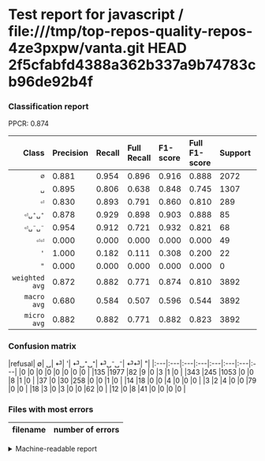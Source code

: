 # Test report for javascript / file:///tmp/top-repos-quality-repos-4ze3pxpw/vanta.git HEAD 2f5cfabfd4388a362b337a9b74783cb96de92b4f

### Classification report

PPCR: 0.874

| Class | Precision | Recall | Full Recall | F1-score | Full F1-score | Support | Full Support | PPCR |
|------:|:----------|:-------|:------------|:---------|:---------|:--------|:-------------|:-----|
| `∅` | 0.881| 0.954| 0.896| 0.916| 0.888| 2072| 2207| 0.939 |
| `␣` | 0.895| 0.806| 0.638| 0.848| 0.745| 1307| 1650| 0.792 |
| `⏎` | 0.830| 0.893| 0.791| 0.860| 0.810| 289| 326| 0.887 |
| `⏎␣⁺␣⁺` | 0.878| 0.929| 0.898| 0.903| 0.888| 85| 88| 0.966 |
| `⏎␣⁻␣⁻` | 0.954| 0.912| 0.721| 0.932| 0.821| 68| 86| 0.791 |
| `⏎⏎` | 0.000| 0.000| 0.000| 0.000| 0.000| 49| 61| 0.803 |
| `'` | 1.000| 0.182| 0.111| 0.308| 0.200| 22| 36| 0.611 |
| `"` | 0.000| 0.000| 0.000| 0.000| 0.000| 0| 0| 0.000 |
| `weighted avg` | 0.872| 0.882| 0.771| 0.874| 0.810| 3892| 4454| 0.874 |
| `macro avg` | 0.680| 0.584| 0.507| 0.596| 0.544| 3892| 4454| 0.874 |
| `micro avg` | 0.882| 0.882| 0.771| 0.882| 0.823| 3892| 4454| 0.874 |

### Confusion matrix

|refusal|  ∅| ␣| ⏎| '| ⏎␣⁺␣⁺| ⏎␣⁻␣⁻| ⏎⏎| "| 
|:---|:---|:---|:---|:---|:---|:---|:---|
|0 |0 |0 |0 |0 |0 |0 |0 |
|135 |1977 |82 |9 |0 |3 |1 |0 |
|343 |245 |1053 |0 |0 |8 |1 |0 |
|37 |0 |30 |258 |0 |0 |1 |0 |
|14 |18 |0 |0 |4 |0 |0 |0 |
|3 |2 |4 |0 |0 |79 |0 |0 |
|18 |3 |0 |3 |0 |0 |62 |0 |
|12 |0 |8 |41 |0 |0 |0 |0 |

### Files with most errors

| filename | number of errors|
|:----:|:-----|

<details>
    <summary>Machine-readable report</summary>
```json
{
  "cl_report": {"\"": {"f1-score": 0.0, "precision": 0.0, "recall": 0.0, "support": 0}, "\u0027": {"f1-score": 0.3076923076923077, "precision": 1.0, "recall": 0.18181818181818182, "support": 22}, "macro avg": {"f1-score": 0.5958275242026989, "precision": 0.6795596177346226, "recall": 0.5844425770668595, "support": 3892}, "micro avg": {"f1-score": 0.882065775950668, "precision": 0.882065775950668, "recall": 0.882065775950668, "support": 3892}, "weighted avg": {"f1-score": 0.8739292737903946, "precision": 0.8723479251422505, "recall": 0.882065775950668, "support": 3892}, "\u2205": {"f1-score": 0.9159138290479499, "precision": 0.8806236080178174, "recall": 0.9541505791505791, "support": 2072}, "\u23ce": {"f1-score": 0.86, "precision": 0.8295819935691319, "recall": 0.8927335640138409, "support": 289}, "\u23ce\u23ce": {"f1-score": 0.0, "precision": 0.0, "recall": 0.0, "support": 49}, "\u23ce\u2423\u207a\u2423\u207a": {"f1-score": 0.9028571428571429, "precision": 0.8777777777777778, "recall": 0.9294117647058824, "support": 85}, "\u23ce\u2423\u207b\u2423\u207b": {"f1-score": 0.9323308270676691, "precision": 0.9538461538461539, "recall": 0.9117647058823529, "support": 68}, "\u2423": {"f1-score": 0.8478260869565217, "precision": 0.8946474086661003, "recall": 0.8056618209640398, "support": 1307}},
  "cl_report_full": {"\"": {"f1-score": 0.0, "precision": 0.0, "recall": 0.0, "support": 0}, "\u0027": {"f1-score": 0.19999999999999998, "precision": 1.0, "recall": 0.1111111111111111, "support": 36}, "macro avg": {"f1-score": 0.5439973850924489, "precision": 0.6795596177346226, "recall": 0.506893451568506, "support": 4454}, "micro avg": {"f1-score": 0.8226695422957104, "precision": 0.882065775950668, "recall": 0.7707678491243826, "support": 4454}, "weighted avg": {"f1-score": 0.8103543883317735, "precision": 0.8723447397335292, "recall": 0.7707678491243826, "support": 4454}, "\u2205": {"f1-score": 0.8881401617250673, "precision": 0.8806236080178174, "recall": 0.8957861350249207, "support": 2207}, "\u23ce": {"f1-score": 0.8100470957613816, "precision": 0.8295819935691319, "recall": 0.7914110429447853, "support": 326}, "\u23ce\u23ce": {"f1-score": 0.0, "precision": 0.0, "recall": 0.0, "support": 61}, "\u23ce\u2423\u207a\u2423\u207a": {"f1-score": 0.8876404494382022, "precision": 0.8777777777777778, "recall": 0.8977272727272727, "support": 88}, "\u23ce\u2423\u207b\u2423\u207b": {"f1-score": 0.8211920529801324, "precision": 0.9538461538461539, "recall": 0.7209302325581395, "support": 86}, "\u2423": {"f1-score": 0.7449593208348072, "precision": 0.8946474086661003, "recall": 0.6381818181818182, "support": 1650}},
  "ppcr": 0.8738212842388864
}
```
</details>
